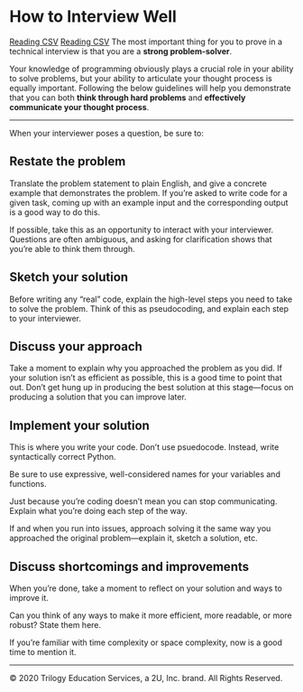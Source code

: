 # How to Interview Well
[Reading CSV](Activities/03-Ins_Reading_CSVs/Solved/reading_csvs.ipynb)
[Reading CSV](../03-Ins_Reading_CSVs/Solved/reading_csvs.ipynb)
The most important thing for you to prove in a technical interview is that you are a **strong problem-solver**.

Your knowledge of programming obviously plays a crucial role in your ability to solve problems, but your ability to articulate your thought process is equally important. Following the below guidelines will help you demonstrate that you can both **think through hard problems** and **effectively communicate your thought process**.

---

When your interviewer poses a question, be sure to:

## Restate the problem

Translate the problem statement to plain English, and give a concrete example that demonstrates the problem. If you’re asked to write code for a given task, coming up with an example input and the corresponding output is a good way to do this.

If possible, take this as an opportunity to interact with your interviewer. Questions are often ambiguous, and asking for clarification shows that you’re able to think them through.

## Sketch your solution

Before writing any “real” code, explain the high-level steps you need to take to solve the problem. Think of this as pseudocoding, and explain each step to your interviewer.

## Discuss your approach

Take a moment to explain why you approached the problem as you did. If your solution isn’t as efficient as possible, this is a good time to point that out. Don’t get hung up in producing the best solution at this stage—focus on producing a solution that you can improve later.

## Implement your solution

This is where you write your code. Don’t use psuedocode. Instead, write syntactically correct Python.

Be sure to use expressive, well-considered names for your variables and functions.

Just because you’re coding doesn’t mean you can stop communicating. Explain what you’re doing each step of the way.

If and when you run into issues, approach solving it the same way you approached the original problem—explain it, sketch a solution, etc.

## Discuss shortcomings and improvements

When you’re done, take a moment to reflect on your solution and ways to improve it.

Can you think of any ways to make it more efficient, more readable, or more robust? State them here.

If you’re familiar with time complexity or space complexity, now is a good time to mention it.

---

© 2020 Trilogy Education Services, a 2U, Inc. brand. All Rights Reserved.
